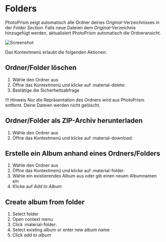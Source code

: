 # Folders #
PhotoPrism zeigt automatisch alle Ordner deines *Original*-Verzeichnisses in der *Folder Section*.
Falls neue Dateien dem *Original*-Verzeichnis hinzugefügt werden, aktualisiert PhotoPrism automatisch die Ordneransicht.

![Screenshot](img/folders-1.png)

Das Kontextmenü erlaubt die folgenden Aktionen:

## Ordner/Folder löschen
1. Wähle den Ordner aus
2. Öffne das Kontextmenü und klicke auf :material-delete:
3. Bestätige die Sicherheitsabfrage

!!! Hinweis
    Nur die Repräsentation des Ordners wird aus PhotoPrism entfernt. Deine Dateien werden nicht gelöscht.

## Ordner/Folder als ZIP-Archiv herunterladen ##
1. Wähle den Ordner aus
2. Öffne das Kontextmenü und klicke auf :material-download:

## Erstelle ein Album anhand eines Ordners/Folders ##
1. Wähle den Ordner aus
2. Öffne das Kontextmenü und klicke auf :material-folder:
3. Wähle ein existierendes Album aus oder gib einen neuen Albumnamen ein
5. Klicke auf *Add to Album*

## Create album from folder ##
1. Select folder
2. Open context menu
3. Click :material-folder:
4. Select existing album or enter new album name
5. Click *add to album*
